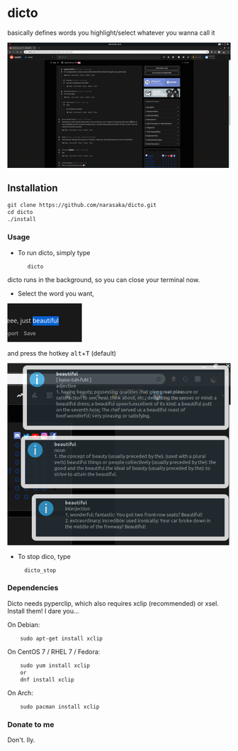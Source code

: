 # dicto
basically defines words you highlight/select whatever you wanna call it

![](dictodemo.gif)

## Installation
    
    git clone https://github.com/narasaka/dicto.git
    cd dicto
    ./install
    
### Usage
* To run dicto, simply type

         dicto
    
dicto runs in the background, so you can close your terminal now.

* Select the word you want, 

![](selectword.png)

and press the hotkey <kbd>alt</kbd>+<kbd>T</kbd> (default)

![](notifs.png)

* To stop dico, type

        dicto_stop

### Dependencies
Dicto needs pyperclip, which also requires xclip (recommended) or xsel.
Install them! I dare you...

On Debian:

        sudo apt-get install xclip
        
On CentOS 7 / RHEL 7 / Fedora:

        sudo yum install xclip
        or
        dnf install xclip
        
On Arch:

        sudo pacman install xclip
        
### Donate to me
Don't. Ily.
